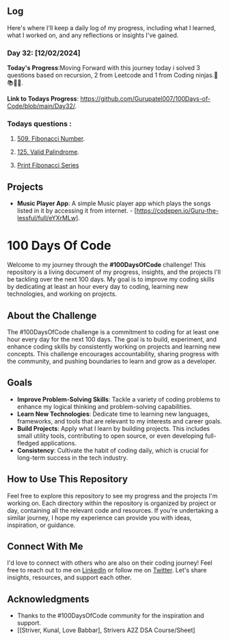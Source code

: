 ## Log

Here's where I'll keep a daily log of my progress, including what I learned, what I worked on, and any reflections or insights I've gained.

### Day 32: [12/02/2024]

**Today's Progress**:Moving Forward with this journey today i solved 3 questions based on recursion, 2 from Leetcode and 1 from Coding ninjas.🚀📚👨‍💻.

<!-- **Thoughts**: Recursion is a one of crazy thing but if not correctly implemented it can cause memory problems 🌟. -->

**Link to Todays Progress**: https://github.com/Gurupatel007/100Days-of-Code/blob/main/Day32/.

### Todays questions : 

1. [509. Fibonacci Number](https://leetcode.com/problems/fibonacci-number/).

2. [125. Valid Palindrome](https://leetcode.com/problems/valid-palindrome/).

3. [ Print Fibonacci Series](https://www.codingninjas.com/studio/problems/print-fibonacci-series_7421617?utm_source=striver&utm_medium=website&utm_campaign=a_zcoursetuf&leftPanelTabValue=PROBLEM)

## Projects

- **Music Player App**: A simple Music player app which plays the songs listed in it by accessing it from internet. - [https://codepen.io/Guru-the-lessful/full/eYXrMLw].

# 100 Days Of Code

Welcome to my journey through the **#100DaysOfCode** challenge! This repository is a living document of my progress, insights, and the projects I'll be tackling over the next 100 days. My goal is to improve my coding skills by dedicating at least an hour every day to coding, learning new technologies, and working on projects.

## About the Challenge

The #100DaysOfCode challenge is a commitment to coding for at least one hour every day for the next 100 days. The goal is to build, experiment, and enhance coding skills by consistently working on projects and learning new concepts. This challenge encourages accountability, sharing progress with the community, and pushing boundaries to learn and grow as a developer.

## Goals

- **Improve Problem-Solving Skills**: Tackle a variety of coding problems to enhance my logical thinking and problem-solving capabilities.
- **Learn New Technologies**: Dedicate time to learning new languages, frameworks, and tools that are relevant to my interests and career goals.
- **Build Projects**: Apply what I learn by building projects. This includes small utility tools, contributing to open source, or even developing full-fledged applications.
- **Consistency**: Cultivate the habit of coding daily, which is crucial for long-term success in the tech industry.

## How to Use This Repository

Feel free to explore this repository to see my progress and the projects I'm working on. Each directory within the repository is organized by project or day, containing all the relevant code and resources. If you're undertaking a similar journey, I hope my experience can provide you with ideas, inspiration, or guidance.

## Connect With Me

I'd love to connect with others who are also on their coding journey! Feel free to reach out to me on [LinkedIn](www.linkedin.com/in/guru-patel-42423b219) or follow me on [Twitter](https://twitter.com/Gurupat11727321). Let's share insights, resources, and support each other.

## Acknowledgments

- Thanks to the #100DaysOfCode community for the inspiration and support.
- [[Striver, Kunal, Love Babbar], Strivers A2Z DSA Course/Sheet]
